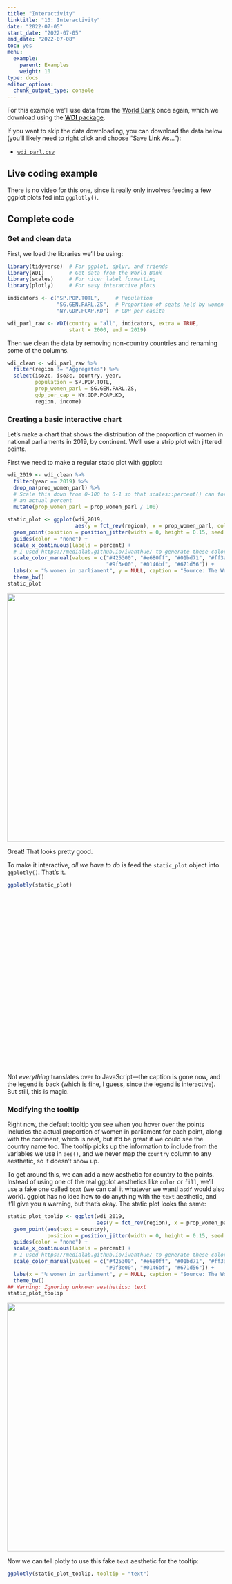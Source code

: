 ```yaml
---
title: "Interactivity"
linktitle: "10: Interactivity"
date: "2022-07-05"
start_date: "2022-07-05"
end_date: "2022-07-08"
toc: yes
menu:
  example:
    parent: Examples
    weight: 10
type: docs
editor_options: 
  chunk_output_type: console
---
```


<script src="/rmarkdown-libs/htmlwidgets/htmlwidgets.js"></script>
<script src="/rmarkdown-libs/pymjs/pym.v1.js"></script>
<script src="/rmarkdown-libs/widgetframe-binding/widgetframe.js"></script>
<script src="/rmarkdown-libs/htmlwidgets/htmlwidgets.js"></script>
<script src="/rmarkdown-libs/pymjs/pym.v1.js"></script>
<script src="/rmarkdown-libs/widgetframe-binding/widgetframe.js"></script>
<script src="/rmarkdown-libs/htmlwidgets/htmlwidgets.js"></script>
<script src="/rmarkdown-libs/pymjs/pym.v1.js"></script>
<script src="/rmarkdown-libs/widgetframe-binding/widgetframe.js"></script>

For this example we’ll use data from the [World Bank](https://data.worldbank.org/) once again, which we download using the [**WDI** package](https://cran.r-project.org/web/packages/WDI/index.html).

If you want to skip the data downloading, you can download the data below (you’ll likely need to right click and choose “Save Link As…”):

-   [<i class="fas fa-file-csv"></i> `wdi_parl.csv`](/data/wdi_parl.csv)

## Live coding example

There is no video for this one, since it really only involves feeding a few ggplot plots fed into `ggplotly()`.

## Complete code

### Get and clean data

First, we load the libraries we’ll be using:

``` r
library(tidyverse)  # For ggplot, dplyr, and friends
library(WDI)        # Get data from the World Bank
library(scales)     # For nicer label formatting
library(plotly)     # For easy interactive plots
```

``` r
indicators <- c("SP.POP.TOTL",     # Population
                "SG.GEN.PARL.ZS",  # Proportion of seats held by women in national parliaments (%)
                "NY.GDP.PCAP.KD")  # GDP per capita

wdi_parl_raw <- WDI(country = "all", indicators, extra = TRUE, 
                    start = 2000, end = 2019)
```

Then we clean the data by removing non-country countries and renaming some of the columns.

``` r
wdi_clean <- wdi_parl_raw %>% 
  filter(region != "Aggregates") %>% 
  select(iso2c, iso3c, country, year, 
         population = SP.POP.TOTL,
         prop_women_parl = SG.GEN.PARL.ZS, 
         gdp_per_cap = NY.GDP.PCAP.KD, 
         region, income)
```

### Creating a basic interactive chart

Let’s make a chart that shows the distribution of the proportion of women in national parliaments in 2019, by continent. We’ll use a strip plot with jittered points.

First we need to make a regular static plot with ggplot:

``` r
wdi_2019 <- wdi_clean %>% 
  filter(year == 2019) %>% 
  drop_na(prop_women_parl) %>% 
  # Scale this down from 0-100 to 0-1 so that scales::percent() can format it as
  # an actual percent
  mutate(prop_women_parl = prop_women_parl / 100)

static_plot <- ggplot(wdi_2019, 
                      aes(y = fct_rev(region), x = prop_women_parl, color = region)) +
  geom_point(position = position_jitter(width = 0, height = 0.15, seed = 1234)) +
  guides(color = "none") +
  scale_x_continuous(labels = percent) +
  # I used https://medialab.github.io/iwanthue/ to generate these colors
  scale_color_manual(values = c("#425300", "#e680ff", "#01bd71", "#ff3aad",
                                "#9f3e00", "#0146bf", "#671d56")) +
  labs(x = "% women in parliament", y = NULL, caption = "Source: The World Bank") +
  theme_bw()
static_plot
```

<img src="/example/10-example_files/figure-html/strip-plot-basic-1.png" width="576" style="display: block; margin: auto;" />

Great! That looks pretty good.

To make it interactive, *all we have to do* is feed the `static_plot` object into `ggplotly()`. That’s it.

``` r
ggplotly(static_plot)
```

<div id="htmlwidget-1" style="width:100%;height:400px;" class="widgetframe html-widget"></div>
<script type="application/json" data-for="htmlwidget-1">{"x":{"url":"/example/10-example_files/figure-html//widgets/widget_strip-plot-basic-interactive-real.html","options":{"xdomain":"*","allowfullscreen":false,"lazyload":false}},"evals":[],"jsHooks":[]}</script>

Not *everything* translates over to JavaScript—the caption is gone now, and the legend is back (which is fine, I guess, since the legend is interactive). But still, this is magic.

### Modifying the tooltip

Right now, the default tooltip you see when you hover over the points includes the actual proportion of women in parliament for each point, along with the continent, which is neat, but it’d be great if we could see the country name too. The tooltip picks up the information to include from the variables we use in `aes()`, and we never map the `country` column to any aesthetic, so it doesn’t show up.

To get around this, we can add a new aesthetic for country to the points. Instead of using one of the real ggplot aesthetics like `color` or `fill`, we’ll use a fake one called `text` (we can call it whatever we want! `asdf` would also work). ggplot has no idea how to do anything with the `text` aesthetic, and it’ll give you a warning, but that’s okay. The static plot looks the same:

``` r
static_plot_toolip <- ggplot(wdi_2019, 
                             aes(y = fct_rev(region), x = prop_women_parl, color = region)) +
  geom_point(aes(text = country),
             position = position_jitter(width = 0, height = 0.15, seed = 1234)) +
  guides(color = "none") +
  scale_x_continuous(labels = percent) +
  # I used https://medialab.github.io/iwanthue/ to generate these colors
  scale_color_manual(values = c("#425300", "#e680ff", "#01bd71", "#ff3aad",
                                "#9f3e00", "#0146bf", "#671d56")) +
  labs(x = "% women in parliament", y = NULL, caption = "Source: The World Bank") +
  theme_bw()
## Warning: Ignoring unknown aesthetics: text
static_plot_toolip
```

<img src="/example/10-example_files/figure-html/strip-plot-text-aes-1.png" width="576" style="display: block; margin: auto;" />

Now we can tell plotly to use this fake `text` aesthetic for the tooltip:

``` r
ggplotly(static_plot_toolip, tooltip = "text")
```

<div id="htmlwidget-2" style="width:100%;height:400px;" class="widgetframe html-widget"></div>
<script type="application/json" data-for="htmlwidget-2">{"x":{"url":"/example/10-example_files/figure-html//widgets/widget_strip-plot-text-interactive-real.html","options":{"xdomain":"*","allowfullscreen":false,"lazyload":false}},"evals":[],"jsHooks":[]}</script>

Now we should just see the country names in the tooltips!

### Including more information in the tooltip

We have country names, but we lost the values in the x-axis. Rwanda has the highest proportion of women in parliament, but what’s the exact number? It’s somewhere above 60%, but that’s all we can see now.

To fix this, we can make a new column in the data with all the text we want to include in the tooltip. We’ll use `paste0()` to combine text and variable values to make the tooltip follow this format:

``` text
Name of country
X% women in parliament
```

Let’s add a new column with `mutate()`. A couple things to note here:

-   The `<br>` is HTML code for a line break

-   We use the `percent()` function to format numbers as percents. The `accuracy` argument tells R how many decimal points to use. If we used `1`, it would say 12%; if we used `0.01`, it would say 12.08%; etc.

``` r
wdi_2019 <- wdi_clean %>% 
  filter(year == 2019) %>% 
  drop_na(prop_women_parl) %>% 
  # Scale this down from 0-100 to 0-1 so that scales::percent() can format it as
  # an actual percent
  mutate(prop_women_parl = prop_women_parl / 100) %>% 
  mutate(fancy_label = paste0(country, "<br>", 
                              percent(prop_women_parl, accuracy = 0.1), 
                              " women in parliament"))
```

Let’s check to see if it worked:

``` r
wdi_2019 %>% select(country, prop_women_parl, fancy_label) %>% head()
## # A tibble: 6 × 3
##   country              prop_women_parl fancy_label                                      
##   <chr>                          <dbl> <chr>                                            
## 1 Andorra                        0.5   Andorra<br>50.0% women in parliament             
## 2 United Arab Emirates           0.225 United Arab Emirates<br>22.5% women in parliament
## 3 Afghanistan                    0.279 Afghanistan<br>27.9% women in parliament         
## 4 Antigua and Barbuda            0.111 Antigua and Barbuda<br>11.1% women in parliament 
## 5 Albania                        0.295 Albania<br>29.5% women in parliament             
## 6 Armenia                        0.242 Armenia<br>24.2% women in parliament
```

Now instead of using `text = country` we’ll use `text = fancy_label` to map that new column onto the plot. Again, this won’t be visible in the static plot (and you’ll get a warning), but it will show up in the interactive plot.

``` r
static_plot_toolip_fancy <- ggplot(wdi_2019, 
                                   aes(y = fct_rev(region), 
                                       x = prop_women_parl, 
                                       color = region)) +
  geom_point(aes(text = fancy_label),
             position = position_jitter(width = 0, height = 0.15, seed = 1234)) +
  guides(color = "none") +
  scale_x_continuous(labels = percent) +
  # I used https://medialab.github.io/iwanthue/ to generate these colors
  scale_color_manual(values = c("#425300", "#e680ff", "#01bd71", "#ff3aad",
                                "#9f3e00", "#0146bf", "#671d56")) +
  labs(x = "% women in parliament", y = NULL, caption = "Source: The World Bank") +
  theme_bw()
## Warning: Ignoring unknown aesthetics: text
```

``` r
ggplotly(static_plot_toolip_fancy, tooltip = "text")
```

<div id="htmlwidget-3" style="width:100%;height:400px;" class="widgetframe html-widget"></div>
<script type="application/json" data-for="htmlwidget-3">{"x":{"url":"/example/10-example_files/figure-html//widgets/widget_strip-plot-text-interactive-fancy-real.html","options":{"xdomain":"*","allowfullscreen":false,"lazyload":false}},"evals":[],"jsHooks":[]}</script>

Perfect!

Finally, if we want to save this plot as a standalone self-contained HTML file, we can use the `saveWidget()` function from the **htmlwidgets** package.

``` r
# This is like ggsave, but for interactive HTML plots
interactive_plot <- static_plot_toolip_fancy

htmlwidgets::saveWidget(interactive_plot, "fancy_plot.html")
```

### Making a dashboard with **flexdashboard**

The [documentation for **flexdashboard** is so great and complete](https://rmarkdown.rstudio.com/flexdashboard/) that I’m not going to include a full example here. There is also a brief overview in [chapter 5 of the official R Markdown book](https://bookdown.org/yihui/rmarkdown/dashboards.html). You can also watch [this really quick video here](https://www.youtube.com/watch?v=_oDfBVr9wmQ). She uses a package called **dimple** instead of **plotly**, which doesn’t work with ggplot like `ggplotly()`, so *ignore her code* about `dimple()` and use your `ggplotly()` skills instead. You can search YouTube for a bunch of other short tutorial videos, too.

The quickest and easiest way to get started is to install the **flexdashboard** package and then in RStudio go to File \> New File… \> R Markdown… \> From Template \> Flexdashboard:

<img src="../../../../../../../img/examples/flexdashboard-template.png" width="60%" style="display: block; margin: auto;" />

That will give you an empty dashboard with three chart areas spread across two columns. Put static or dynamic graphs in the different chart areas, knit, and you’ll be good to go!

If you’re interested in making the dashboard reactive with Shiny-like elements, [check out this tutorial](https://www.andrewheiss.com/blog/2020/01/01/flexdashboard-dynamic-data/).
